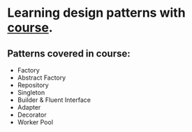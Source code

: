 # Learning design patterns with [course](https://www.udemy.com/share/10c9cx3@ZkQjT1E1AoAsqHOpKHUeF0UdjBL3vwBmyxw5VZCCiAnVV2sNLO78rpmI7rGchymvfg==/).
## Patterns covered in course: 
- Factory 
- Abstract Factory
- Repository 
- Singleton
- Builder & Fluent Interface
- Adapter
- Decorator
- Worker Pool